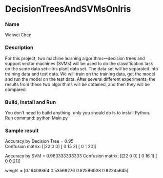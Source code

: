 # DecisionTreesAndSVMsOnIris

### Name
Weiwei Chen

### Description
For this project, two machine learning algorithms—decision trees and support vector machines (SVMs) will be
used to do the classification task on the same data set—Iris plant data set. The data set will be separated
into training data and test data. We will train on the training data, get the model and run the model on 
the test data. After several different experiments, the results from these two algorithms will be obtained, 
and then they will be compared.

### Build, Install and Run
You don't need to build anything, only you should do is to install Python.
Run command: python Main.py

### Sample result
Accuracy by Decision Tree = 0.95<br />
Confusion matrix:
[[22  0  0]
 [ 0 15  2]
 [ 0  1 20]]
 
Accuracy by SVM = 0.983333333333
Confusion matrix:
[[22  0  0]
 [ 0 16  1]
 [ 0  0 21]]
 
weight = [0.16409864 0.53568276 0.82586038 0.62245645]


